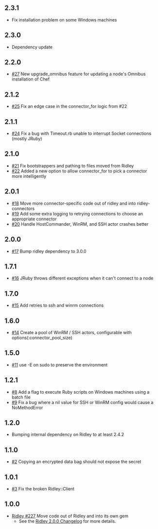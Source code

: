 ## 2.3.1

* Fix installation problem on some Windows machines

## 2.3.0

* Dependency update

## 2.2.0

* [#27](https://github.com/RiotGames/ridley-connectors/pull/27) New upgrade_omnibus feature for updating a node's Omnibus installation of Chef

## 2.1.2

* [#25](https://github.com/RiotGames/ridley-connectors/pull/25) Fix an edge case in the connector_for logic from #22

## 2.1.1

* [#24](https://github.com/RiotGames/ridley-connectors/pull/24) Fix a bug with Timeout.rb unable to interrupt Socket connections (mostly JRuby)

## 2.1.0

* [#21](https://github.com/RiotGames/ridley-connectors/pull/21) Fix bootstrappers and pathing to files moved from Ridley
* [#22](https://github.com/RiotGames/ridley-connectors/pull/22) Added a new option to allow connector_for to pick a connector more intelligently

## 2.0.1

* [#18](https://github.com/RiotGames/ridley-connectors/pull/18) Move more connector-specific code out of ridley and into ridley-connectors
* [#19](https://github.com/RiotGames/ridley-connectors/pull/19) Add some extra logging to retrying connections to choose an appropriate connector
* [#20](https://github.com/RiotGames/ridley-connectors/pull/20) Handle HostCommander, WinRM, and SSH actor crashes better

## 2.0.0

* [#17](https://github.com/RiotGames/ridley-connectors/pull/17) Bump ridley dependency to 3.0.0

## 1.7.1

* [#16](https://github.com/RiotGames/ridley-connectors/pull/16) JRuby throws different exceptions when it can't connect to a node

## 1.7.0

* [#15](https://github.com/RiotGames/ridley-connectors/pull/15) Add retries to ssh and winrm connections

## 1.6.0
* [#14](https://github.com/RiotGames/ridley-connectors/pull/14) Create
  a pool of WinRM / SSH actors, configurable with options(:connector\_pool\_size)

## 1.5.0
* [#11](https://github.com/RiotGames/ridley-connectors/pull/11) use -E on sudo to preserve the environment

## 1.2.1

* [#8](https://github.com/RiotGames/ridley-connectors/pull/8) Add a flag to execute Ruby scripts on Windows machines using a batch file
* [#9](https://github.com/RiotGames/ridley-connectors/pull/9) Fix a bug where a nil value for SSH or WinRM config would cause a NoMethodError

## 1.2.0

* Bumping internal dependency on Ridley to at least 2.4.2

## 1.1.0

* [#2](https://github.com/RiotGames/ridley-connectors/pull/2) Copying an encrypted data bag should not expose the secret

## 1.0.1

* [#3](https://github.com/RiotGames/ridley-connectors/pull/3) Fix the broken Ridley::Client

## 1.0.0

* [Ridley #227](https://github.com/RiotGames/ridley/pull/227) Move code out of Ridley and into its own gem
  * See the [Ridley 2.0.0 Changelog](https://github.com/RiotGames/ridley/blob/v2.0.0/CHANGELOG.md) for more details.
